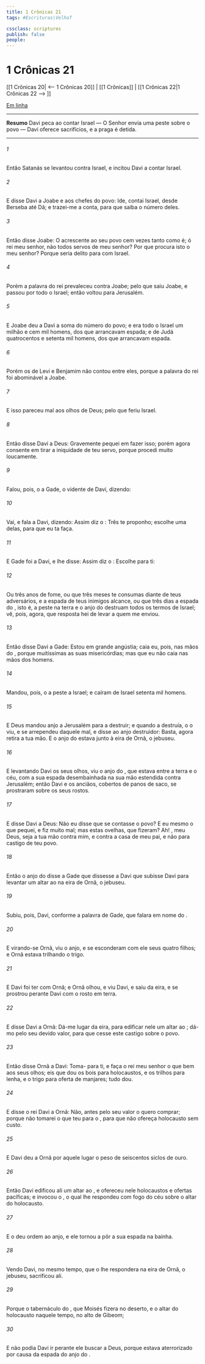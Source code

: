 ```yaml
---
title: 1 Crônicas 21
tags: #Escrituras\VelhoT

cssclass: scriptures
publish: false
people:
---
```


# 1 Crônicas 21
[[1 Crônicas 20| <-- 1 Crônicas 20]] | [[1 Crônicas]] | [[1 Crônicas 22|1 Crônicas 22 --> ]]

[Em linha](https://churchofjesuschrist.org/study/scriptures/ot/1-chr/21?lang=por)

---
__Resumo__
Davi peca ao contar Israel — O Senhor envia uma peste sobre o povo — Davi oferece sacrifícios, e a praga é detida.

---
###### 1 
Então Satanás se levantou contra Israel, e incitou Davi a contar Israel.

###### 2 
E disse Davi a Joabe e aos chefes do povo: Ide, contai Israel, desde Berseba até Dã; e trazei-me a conta, para que saiba o número deles.

###### 3 
Então disse Joabe: O  acrescente ao seu povo cem vezes tanto como é;  ó rei meu senhor, não  todos servos de meu senhor? Por que procura isto o meu senhor? Porque seria  delito para com Israel.

###### 4 
Porém a palavra do rei prevaleceu contra Joabe; pelo que saiu Joabe, e passou por todo o Israel; então voltou para Jerusalém.

###### 5 
E Joabe deu a Davi a soma do número do povo; e era todo o Israel um milhão e cem mil homens, dos que arrancavam espada; e de Judá quatrocentos e setenta mil homens, dos que arrancavam espada.

###### 6 
Porém os de Levi e Benjamim não contou entre eles, porque a palavra do rei foi abominável a Joabe.

###### 7 
E isso  pareceu mal aos olhos de Deus; pelo que feriu Israel.

###### 8 
Então disse Davi a Deus: Gravemente pequei em fazer isso; porém agora consente em tirar a iniquidade de teu servo, porque procedi muito loucamente.

###### 9 
Falou, pois, o  a Gade, o vidente de Davi, dizendo:

###### 10 
Vai, e fala a Davi, dizendo: Assim diz o : Três  te proponho; escolhe uma delas, para que eu ta faça.

###### 11 
E Gade foi a Davi, e lhe disse: Assim diz o : Escolhe para ti:

###### 12 
Ou três anos de fome, ou que três meses te consumas diante de teus adversários, e a espada de teus inimigos  alcance, ou que três dias a espada do , isto é, a peste na terra e o anjo do  destruam todos os termos de Israel; vê, pois, agora, que resposta hei de levar a quem me enviou.

###### 13 
Então disse Davi a Gade: Estou em grande angústia; caia eu, pois, nas mãos do , porque  muitíssimas as suas misericórdias; mas que eu não caia nas mãos dos homens.

###### 14 
Mandou, pois, o  a peste a Israel; e caíram de Israel setenta mil homens.

###### 15 
E Deus mandou  anjo a Jerusalém para a destruir; e quando a destruía, o  o viu, e se arrependeu daquele mal, e disse ao anjo destruidor: Basta, agora retira a tua mão. E o anjo do  estava junto à eira de Ornã, o jebuseu.

###### 16 
E levantando Davi os seus olhos, viu o anjo do , que estava entre a terra e o céu, com a sua espada desembainhada na sua mão estendida contra Jerusalém; então Davi e os anciãos, cobertos de panos de saco, se prostraram sobre os seus rostos.

###### 17 
E disse Davi a Deus: Não  eu  disse que se contasse o povo? E eu mesmo  o que pequei, e fiz muito mal; mas estas ovelhas, que fizeram? Ah! , meu Deus, seja a tua mão contra mim, e contra a casa de meu pai, e não para castigo de teu povo.

###### 18 
Então o anjo do  disse a Gade que dissesse a Davi que subisse Davi para levantar um altar ao  na eira de Ornã, o jebuseu.

###### 19 
Subiu, pois, Davi, conforme a palavra de Gade, que falara em nome do .

###### 20 
E virando-se Ornã, viu o anjo, e se esconderam com ele seus quatro filhos; e Ornã estava trilhando o trigo.

###### 21 
E Davi foi ter com Ornã; e Ornã olhou, e viu Davi, e saiu da eira, e se prostrou perante Davi com o rosto em terra.

###### 22 
E disse Davi a Ornã: Dá-me  lugar da eira, para edificar nele um altar ao ; dá-mo pelo seu devido valor, para que cesse este castigo sobre o povo.

###### 23 
Então disse Ornã a Davi: Toma- para ti, e faça o rei meu senhor  o que  bem aos seus olhos; eis que dou os bois para holocaustos, e os trilhos para lenha, e o trigo para oferta de manjares; tudo dou.

###### 24 
E disse o rei Davi a Ornã: Não, antes pelo seu valor o quero comprar; porque não tomarei o que  teu para o , para que não ofereça holocausto sem custo.

###### 25 
E Davi deu a Ornã por aquele lugar o peso de seiscentos siclos de ouro.

###### 26 
Então Davi edificou ali um altar ao , e ofereceu nele holocaustos e ofertas pacíficas; e invocou o , o qual lhe respondeu com fogo do céu sobre o altar do holocausto.

###### 27 
E o  deu ordem ao anjo, e ele tornou a pôr a sua espada na bainha.

###### 28 
Vendo Davi, no mesmo tempo, que o  lhe respondera na eira de Ornã, o jebuseu, sacrificou ali.

###### 29 
Porque o tabernáculo do , que Moisés fizera no deserto, e o altar do holocausto  naquele tempo, no alto de Gibeom;

###### 30 
E não podia Davi ir perante ele buscar a Deus, porque estava aterrorizado por causa da espada do anjo do .

